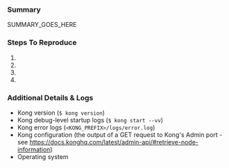 <!--
Please read the CONTRIBUTING.md guidelines to learn on which channels you can
seek for help and ask general questions:
https://github.com/Kong/kong/blob/master/CONTRIBUTING.md#where-to-seek-for-help
-->

### Summary

SUMMARY_GOES_HERE

### Steps To Reproduce

1.
2.
3.
4.

### Additional Details & Logs

- Kong version (`$ kong version`)
- Kong debug-level startup logs (`$ kong start --vv`)
- Kong error logs (`<KONG_PREFIX>/logs/error.log`)
- Kong configuration (the output of a GET request to Kong's Admin port - see
  https://docs.konghq.com/latest/admin-api/#retrieve-node-information)
- Operating system
